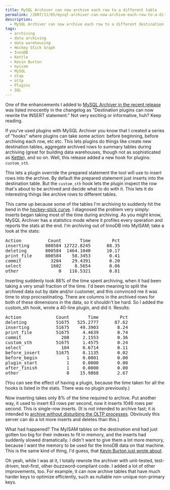 ```yaml
---
title: MySQL Archiver can now archive each row to a different table
permalink: /2007/11/05/mysql-archiver-can-now-archive-each-row-to-a-different-table/
description:
  - MySQL Archiver can now archive each row to a different destination table.
tags:
  - archiving
  - data archiving
  - data warehousing
  - Hockey Stick Graph
  - InnoDB
  - Kettle
  - Kevin Burton
  - myisam
  - MySQL
  - olap
  - oltp
  - Plugins
  - SQL
---
```

One of the enhancements I added to [MySQL Archiver in the recent release][1] was listed innocently in the changelog as "Destination plugins can now rewrite the INSERT statement." Not very exciting or informative, huh? Keep reading.

If you've used plugins with MySQL Archiver you know that I created a series of "hooks" where plugins can take some action: before beginning, before archiving each row, etc etc. This lets plugins do things like create new destination tables, aggregate archived rows to summary tables during archiving (great for building data warehouses, though not as sophisticated as [Kettle][2]), and so on. Well, this release added a new hook for plugins: `custom_sth`.

This lets a plugin override the prepared statement the tool will use to insert rows into the archive. By default the prepared statement just inserts into the destination table. But the `custom_sth` hook lets the plugin inspect the row that's about to be archived and decide what to do with it. This lets it do interesting things like archive rows to different tables.

This came up because some of the tables I'm archiving to suddenly hit the bend in the [hockey-stick curve][3]. I diagnosed the problem very simply: inserts began taking most of the time during archiving. As you might know, MySQL Archiver has a statistics mode where it profiles every operation and reports the stats at the end. I'm archiving out of InnoDB into MyISAM; take a look at the stats:

<pre>Action          Count       Time        Pct
inserting      800584 12722.8245      88.35
deleting       800584  1464.1040      10.17
print_file     800584    58.3453       0.41
commit           3204    29.4391       0.20
select           1602     8.5654       0.06
other               0   116.5321       0.81</pre>

Inserting suddenly took 88% of the time spent archiving, when it had been taking a very small fraction of the time. I'd been meaning to split the archived data out by date and/or customer, and this convinced me it was time to stop procrastinating. There are columns in the archived rows for both of these dimensions in the data, so it shouldn't be hard. So I added the custom_sth hook, wrote a 40-line plugin, and did it. Results:

<pre>Action             Count       Time        Pct
deleting           51675   525.2777      87.62
inserting          51675    49.3903       8.24
print_file         51675     4.4639       0.74
commit               208     2.1553       0.36
custom_sth         51675     1.4575       0.24
select               104     0.6714       0.11
before_insert      51675     0.1135       0.02
before_begin           1     0.0001       0.00
plugin_start           1     0.0000       0.00
after_finish           1     0.0000       0.00
other                  0    15.9868       2.67</pre>

(You can see the effect of having a plugin, because the time taken for all the hooks is listed in the stats. There was no plugin previously.)

Now inserting takes only 8% of the time required to archive. Put another way, it used to insert 63 rows per second, now it inserts 1046 rows per second. This is single-row inserts. (It is not intended to archive fast; it is intended to [archive without disturbing the OLTP processes][4]. Obviously this server can do a lot more inserts and deletes than this.)

What had happened? The MyISAM tables on the destination end had just gotten too big for their indexes to fit in memory, and the inserts had suddenly slowed dramatically. I didn't want to give them a lot more memory, because I want the memory to be used for the InnoDB data on that machine. This is the same kind of thing, I'd guess, that [Kevin Burton just wrote about][5].

Oh yeah, while I was at it, I totally rewrote the archiver with unit-tested, test-driven, test-first, other-buzzword-compliant code. I added a lot of other improvements, too. For example, it can now archive tables that have much harder keys to optimize efficiently, such as nullable non-unique non-primary keys.

 [1]: http://www.xaprb.com/blog/2007/11/04/mysql-toolkit-version-1204-released/
 [2]: http://kettle.pentaho.org/
 [3]: http://en.wikipedia.org/wiki/Hockey_Stick_graph
 [4]: http://www.xaprb.com/blog/2006/05/02/how-to-write-efficient-archiving-and-purging-jobs-in-sql/
 [5]: http://feedblog.org/2007/11/04/mysql-and-disk-transfers-per-second/
